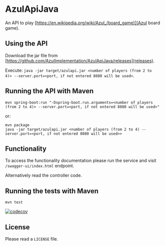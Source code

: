 # AzulApiJava

An API to play [https://en.wikipedia.org/wiki/Azul_(board_game)](Azul board game).

## Using the API

Download the jar file from [https://github.com/AzulImplementation/AzulApiJava/releases](releases).

Execute: `java -jar target/azulapi.jar <number of players (from 2 to 4)> --server.port=<port, if not entered 8080 will be used>`.

## Running the API with Maven

`mvn spring-boot:run "-Dspring-boot.run.arguments=<number of players (from 2 to 4)> --server.port=<port, if not entered 8080 will be used>"`

or:

```
mvn package
java -jar target/azulapi.jar <number of players (from 2 to 4) --server.port=<port, if not entered 8080 will be used>>
```

## Functionality

To access the functionality documentation please run the service and visit `/swagger-ui/index.html` endpoint.

Alternatively read the controller code.

## Running the tests with Maven

```mvn test```

[![codecov](https://codecov.io/gh/AzulImplementation/AzulApiJava/branch/main/graph/badge.svg)](https://codecov.io/gh/AzulImplementation/AzulApiJava)

## License

Please read a `LICENSE` file.